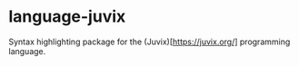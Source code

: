 # language-juvix

Syntax highlighting package for the (Juvix)[https://juvix.org/] programming language.
